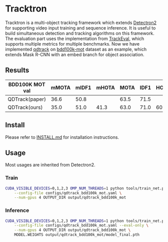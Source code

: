 # Tracktron

Tracktron is a multi-object tracking framework which extends [Detectron2](https://github.com/facebookresearch/detectron2) for supporting video input training and sequence inference. It is useful to build simultaneous detection and tracking algorithms on this framework. The evaluation part uses the implementation from [TrackEval](https://github.com/JonathonLuiten/TrackEval), which supports multiple metrics for multiple benchmarks. Now we have implemented [qdtrack](https://github.com/SysCV/qdtrack) on [bdd100k-mot](https://github.com/bdd100k/bdd100k) dataset as an example, which extends Mask R-CNN with an embed branch for object association.

## Results

| BDD100K MOT val | mMOTA | mIDF1 | mHOTA | MOTA | IDF1 | HOTA | mAP  | link                                                         |
| --------------- | ----- | ----- | ----- | ---- | ---- | ---- | ---- | ------------------------------------------------------------ |
| QDTrack(paper)  | 36.6  | 50.8  |       | 63.5 | 71.5 |      | 32.6 | [(code)](https://github.com/SysCV/qdtrack)                   |
| QDTrack(ours)   | 35.0  | 51.0  | 41.3  | 63.0 | 71.0 | 60.7 | 32.5 | [(model)](https://drive.google.com/file/d/12k8O1BpFz4AFFOEFNl2FH5kehLExHqgp/view?usp=sharing) |

## Install

Please refer to [INSTALL.md](INSTALL.md) for installation instructions.

## Usage

Most usages are inherited from Detectron2.

### Train

```bash
CUDA_VISIBLE_DEVICES=0,1,2,3 OMP_NUM_THREADS=1 python tools/train_net.py \
    --config-file configs/qdtrack_bdd100k_mot.yaml \
    --num-gpus 4 OUTPUT_DIR output/qdtrack_bdd100k_mot
```

### Inference

```bash
CUDA_VISIBLE_DEVICES=0,1,2,3 OMP_NUM_THREADS=1 python tools/train_net.py \
    --config-file configs/qdtrack_bdd100k_mot.yaml --eval-only \
    --num-gpus 4 OUTPUT_DIR output/qdtrack_bdd100k_mot \
    MODEL.WEIGHTS output/qdtrack_bdd100k_mot/model_final.pth
```

